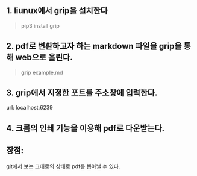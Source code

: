 ## 1. liunux에서 grip을 설치한다
> pip3 install grip

## 2. pdf로 변환하고자 하는 markdown 파일을 grip을 통해 web으로 올린다.
> grip example.md

## 3. grip에서 지정한 포트를 주소창에 입력한다.
url: localhost:6239 

## 4. 크롬의 인쇄 기능을 이용해 pdf로 다운받는다.

## 장점:
git에서 보는 그대로의 상태로 pdf를 뽑아낼 수 있다.
